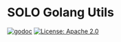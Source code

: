 # SOLO Golang Utils

[![godoc](https://img.shields.io/badge/godoc-docs-blue.svg?label=&logo=go)](https://godoc.org/github.com/atselvan/go-utils)
[![License: Apache 2.0](https://img.shields.io/badge/License-Apache%202.0-blue.svg)](https://opensource.org/licenses/Apache-2.0)